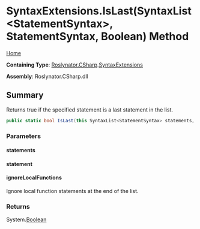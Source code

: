 # SyntaxExtensions\.IsLast\(SyntaxList\<StatementSyntax>, StatementSyntax, Boolean\) Method <a name="_Top"></a>

[Home](../../../../README.md)

**Containing Type**: [Roslynator.CSharp](../../README.md#_Top)\.[SyntaxExtensions](../README.md#_Top)

**Assembly**: Roslynator\.CSharp\.dll

## Summary

Returns true if the specified statement is a last statement in the list\.

```csharp
public static bool IsLast(this SyntaxList<StatementSyntax> statements, StatementSyntax statement, bool ignoreLocalFunctions)
```

### Parameters

#### statements

#### statement

#### ignoreLocalFunctions

Ignore local function statements at the end of the list\.

### Returns

System\.[Boolean](https://docs.microsoft.com/en-us/dotnet/api/system.boolean)

